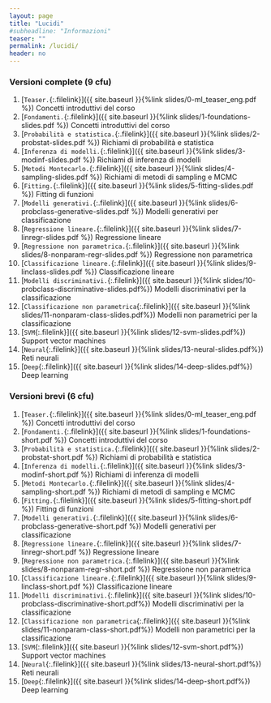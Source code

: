 ```yaml
---
layout: page
title: "Lucidi"
#subheadline: "Informazioni"
teaser: ""
permalink: /lucidi/
header: no
---
```



### Versioni complete (9 cfu)
1. [`Teaser.`{:.filelink}]({{ site.baseurl }}{%link slides/0-ml_teaser_eng.pdf %}) Concetti introduttivi del corso
1. [`Fondamenti.`{:.filelink}]({{ site.baseurl }}{%link slides/1-foundations-slides.pdf %}) Concetti introduttivi del corso
1. [`Probabilità e statistica.`{:.filelink}]({{ site.baseurl }}{%link slides/2-probstat-slides.pdf %}) Richiami di probabilità e statistica
1. [`Inferenza di modelli.`{:.filelink}]({{ site.baseurl }}{%link slides/3-modinf-slides.pdf %}) Richiami di inferenza di modelli
1. [`Metodi Montecarlo.`{:.filelink}]({{ site.baseurl }}{%link slides/4-sampling-slides.pdf %}) Richiami di metodi di sampling e MCMC
1. [`Fitting.`{:.filelink}]({{ site.baseurl }}{%link slides/5-fitting-slides.pdf %}) Fitting di funzioni
1. [`Modelli generativi.`{:.filelink}]({{ site.baseurl }}{%link slides/6-probclass-generative-slides.pdf %}) Modelli generativi per classificazione
1. [`Regressione lineare.`{:.filelink}]({{ site.baseurl }}{%link slides/7-linregr-slides.pdf %}) Regressione lineare
1. [`Regressione non parametrica.`{:.filelink}]({{ site.baseurl }}{%link slides/8-nonparam-regr-slides.pdf %}) Regressione non parametrica
1. [`Classificazione lineare.`{:.filelink}]({{ site.baseurl }}{%link slides/9-linclass-slides.pdf %}) Classificazione lineare
1. [`Modelli discriminativi.`{:.filelink}]({{ site.baseurl }}{%link slides/10-probclass-discriminative-slides.pdf%}) Modelli discriminativi per la classificazione
1. [`Classificazione non parametrica`{:.filelink}]({{ site.baseurl }}{%link slides/11-nonparam-class-slides.pdf%}) Modelli non parametrici per la classificazione
1. [`SVM`{:.filelink}]({{ site.baseurl }}{%link slides/12-svm-slides.pdf%}) Support vector machines
1. [`Neural`{:.filelink}]({{ site.baseurl }}{%link slides/13-neural-slides.pdf%}) Reti neurali
1. [`Deep`{:.filelink}]({{ site.baseurl }}{%link slides/14-deep-slides.pdf%}) Deep learning



### Versioni brevi (6 cfu)
1. [`Teaser.`{:.filelink}]({{ site.baseurl }}{%link slides/0-ml_teaser_eng.pdf %}) Concetti introduttivi del corso
1. [`Fondamenti.`{:.filelink}]({{ site.baseurl }}{%link slides/1-foundations-short.pdf %}) Concetti introduttivi del corso
1. [`Probabilità e statistica.`{:.filelink}]({{ site.baseurl }}{%link slides/2-probstat-short.pdf %}) Richiami di probabilità e statistica
1. [`Inferenza di modelli.`{:.filelink}]({{ site.baseurl }}{%link slides/3-modinf-short.pdf %}) Richiami di inferenza di modelli
1. [`Metodi Montecarlo.`{:.filelink}]({{ site.baseurl }}{%link slides/4-sampling-short.pdf %}) Richiami di metodi di sampling e MCMC
1. [`Fitting.`{:.filelink}]({{ site.baseurl }}{%link slides/5-fitting-short.pdf %}) Fitting di funzioni
1. [`Modelli generativi.`{:.filelink}]({{ site.baseurl }}{%link slides/6-probclass-generative-short.pdf %}) Modelli generativi per classificazione
1. [`Regressione lineare.`{:.filelink}]({{ site.baseurl }}{%link slides/7-linregr-short.pdf %}) Regressione lineare
1. [`Regressione non parametrica.`{:.filelink}]({{ site.baseurl }}{%link slides/8-nonparam-regr-short.pdf %}) Regressione non parametrica
1. [`Classificazione lineare.`{:.filelink}]({{ site.baseurl }}{%link slides/9-linclass-short.pdf %}) Classificazione lineare
1. [`Modelli discriminativi.`{:.filelink}]({{ site.baseurl }}{%link slides/10-probclass-discriminative-short.pdf%}) Modelli discriminativi per la classificazione
1. [`Classificazione non parametrica`{:.filelink}]({{ site.baseurl }}{%link slides/11-nonparam-class-short.pdf%}) Modelli non parametrici per la classificazione
1. [`SVM`{:.filelink}]({{ site.baseurl }}{%link slides/12-svm-short.pdf%}) Support vector machines
1. [`Neural`{:.filelink}]({{ site.baseurl }}{%link slides/13-neural-short.pdf%}) Reti neurali
1. [`Deep`{:.filelink}]({{ site.baseurl }}{%link slides/14-deep-short.pdf%}) Deep learning